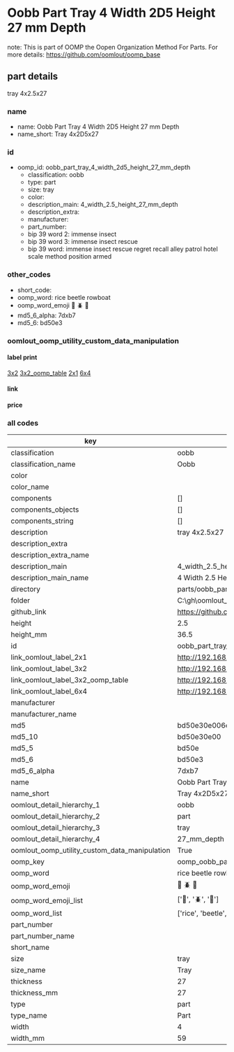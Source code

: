 # Oobb Part Tray 4 Width 2D5 Height 27 mm Depth  

note: This is part of OOMP the Oopen Organization Method For Parts. For more details: https://github.com/oomlout/oomp_base

##  part details
  



tray 4x2.5x27



### name
* name: Oobb Part Tray 4 Width 2D5 Height 27 mm Depth
* name_short: Tray 4x2D5x27 
### id
* oomp_id: oobb_part_tray_4_width_2d5_height_27_mm_depth
  * classification: oobb
  * type: part
  * size: tray
  * color: 
  * description_main: 4_width_2.5_height_27_mm_depth
  * description_extra: 
  * manufacturer: 
  * part_number: 
  * bip 39 word 2: immense insect
  * bip 39 word 3: immense insect rescue
  * bip 39 word: immense insect rescue regret recall alley patrol hotel scale method position armed

### other_codes
* short_code: 
* oomp_word: rice beetle rowboat
* oomp_word_emoji :rice: :beetle: :rowboat:
* md5_6_alpha: 7dxb7
* md5_6: bd50e3






### oomlout_oomp_utility_custom_data_manipulation
#### label print
[3x2](http://192.168.1.245:1112/?label=oomp%207dxb7)
[3x2_oomp_table](http://192.168.1.108:1112/?label=oomp%207dxb7)
[2x1](http://192.168.1.242:1112/?label=oomp%207dxb7)
[6x4](http://192.168.1.55:1112/?label=oomp%207dxb7)    

#### link

                              

#### price







### all codes 
| key | value |  
| --- | --- |  
| classification | oobb |  
| classification_name | Oobb |  
| color |  |  
| color_name |  |  
| components | [] |  
| components_objects | [] |  
| components_string | [] |  
| description | tray 4x2.5x27 |  
| description_extra |  |  
| description_extra_name |  |  
| description_main | 4_width_2.5_height_27_mm_depth |  
| description_main_name | 4 Width 2.5 Height 27 mm Depth |  
| directory | parts/oobb_part_tray_4_width_2d5_height_27_mm_depth |  
| folder | C:\gh\oomlout_oobb_version_4_generated_parts\parts\oobb_part_tray_4_width_2d5_height_27_mm_depth |  
| github_link | https://github.com/oomlout/oomlout_oomp_part_src/tree/main/parts/oobb_part_tray_4_width_2d5_height_27_mm_depth |  
| height | 2.5 |  
| height_mm | 36.5 |  
| id | oobb_part_tray_4_width_2d5_height_27_mm_depth |  
| link_oomlout_label_2x1 | http://192.168.1.242:1112/?label=oomp%207dxb7 |  
| link_oomlout_label_3x2 | http://192.168.1.245:1112/?label=oomp%207dxb7 |  
| link_oomlout_label_3x2_oomp_table | http://192.168.1.108:1112/?label=oomp%207dxb7 |  
| link_oomlout_label_6x4 | http://192.168.1.55:1112/?label=oomp%207dxb7 |  
| manufacturer |  |  
| manufacturer_name |  |  
| md5 | bd50e30e006e34241a59bb4b6e5d438c |  
| md5_10 | bd50e30e00 |  
| md5_5 | bd50e |  
| md5_6 | bd50e3 |  
| md5_6_alpha | 7dxb7 |  
| name | Oobb Part Tray 4 Width 2D5 Height 27 mm Depth |  
| name_short | Tray 4x2D5x27  |  
| oomlout_detail_hierarchy_1 | oobb |  
| oomlout_detail_hierarchy_2 | part |  
| oomlout_detail_hierarchy_3 | tray |  
| oomlout_detail_hierarchy_4 | 27_mm_depth |  
| oomlout_oomp_utility_custom_data_manipulation | True |  
| oomp_key | oomp_oobb_part_tray_4_width_2d5_height_27_mm_depth |  
| oomp_word | rice beetle rowboat |  
| oomp_word_emoji | :rice: :beetle: :rowboat: |  
| oomp_word_emoji_list | [':rice:', ':beetle:', ':rowboat:'] |  
| oomp_word_list | ['rice', 'beetle', 'rowboat'] |  
| part_number |  |  
| part_number_name |  |  
| short_name |  |  
| size | tray |  
| size_name | Tray |  
| thickness | 27 |  
| thickness_mm | 27 |  
| type | part |  
| type_name | Part |  
| width | 4 |  
| width_mm | 59 |  
